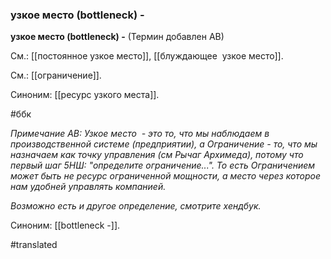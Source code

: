 ### узкое место (bottleneck) -

**узкое место (bottleneck) -** (Термин добавлен АВ)

См.: [[постоянное узкое место]], [[блуждающее  узкое место]].

См.: [[ограничение]].

Синоним: [[ресурс узкого места]].

#ббк

*Примечание АВ: Узкое место  - это то, что мы наблюдаем в производственной системе (предприятии), а Ограничение - то, что мы назначаем как точку управления (см Рычаг Архимеда), потому что первый шаг 5НШ: "определите ограничение...". То есть Ограничением может быть не ресурс ограниченной мощности, а место через которое нам удобней управлять компанией.*

*Возможно есть и другое определение, смотрите хендбук.*

Синоним: [[bottleneck -]].

#translated
